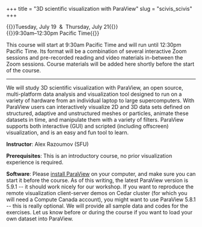+++
title = "3D scientific visualization with ParaView"
slug = "scivis_scivis"
+++

{{<cor>}}Tuesday, July 19 &nbsp;&&nbsp; Thursday, July 21{{</cor>}}\
{{<cgr>}}9:30am–12:30pm Pacific Time{{</cgr>}}

This course will start at 9:30am Pacific Time and will run until 12:30pm Pacific Time. Its format will be a combination of
several interactive Zoom sessions and pre-recorded reading and video materials in-between the Zoom sessions. Course
materials will be added here shortly before the start of the course.

<!-- Please download a [ZIP file](https://owncloud.westgrid.ca/index.php/s/yG9xbsYLbLymvdZ/download) with the slides (single -->
<!-- PDF combining all chapters), sample datasets and scripts. -->

---

We will study 3D scientific visualization with ParaView, an open source, multi-platform data analysis and visualization
tool designed to run on a variety of hardware from an individual laptop to large supercomputers. With ParaView users can
interactively visualize 2D and 3D data sets defined on structured, adaptive and unstructured meshes or particles,
animate these datasets in time, and manipulate them with a variety of filters. ParaView supports both interactive (GUI)
and scripted (including offscreen) visualization, and is an easy and fun tool to learn.

**Instructor**: Alex Razoumov (SFU)

**Prerequisites**: This is an introductory course, no prior visualization experience is required.

**Software**: Please [install ParaView](https://www.paraview.org/download) on your computer, and make sure you can start
it before the course. As of this writing, the latest ParaView version is 5.9.1 -- it should work nicely for our
workshop. If you want to reproduce the remote visualization client-server demos on Cedar cluster (for which you will
need a Compute Canada account), you might want to use ParaView 5.8.1 -- this is really optional. We will provide all
sample data and codes for the exercises. Let us know before or during the course if you want to load your own dataset
into ParaView.

<!-- {{<cor>}}Zoom{{</cor>}} {{<s>}} {{<cgr>}}9:00am-9:30am Pacific{{</cgr>}} \ -->
<!-- {{<linktitle url="../vis1" text="Morning opening session">}} -->

<!-- <\!-- {{<cbr>}}On your own{{</cbr>}} \ -\-> -->
<!-- <\!-- {{<nolinktitle>}}Introduction{{</nolinktitle>}} \ -\-> -->
<!-- <\!-- {{<nolinktitle>}}ParaView architecture and GUI{{</nolinktitle>}} \ -\-> -->
<!-- <\!-- {{<nolinktitle>}}Importing data into ParaView{{</nolinktitle>}} \ -\-> -->
<!-- <\!-- {{<nolinktitle>}}Working with ParaView filters{{</nolinktitle>}} -\-> -->

<!-- {{<cbr>}}On your own{{</cbr>}} \ -->
<!-- {{<linktitle url="../vis/vis-01-intro" text="Introduction (28 min)">}} \ -->
<!-- {{<linktitle url="../vis/vis-02-arch" text="ParaView architecture and GUI (11 min)">}} \ -->
<!-- {{<linktitle url="../vis/vis-03-import" text="Importing data into ParaView (29 min)">}} \ -->
<!-- {{<linktitle url="../vis/vis-04-filters" text="Working with ParaView filters (35 min)">}} -->

<!-- {{<cor>}}Zoom{{</cor>}} {{<s>}} {{<cgr>}}11:45am-1:30pm Pacific{{</cgr>}} \ -->
<!-- {{<linktitle url="../vis2" text="Mid-day session">}} -->

<!-- <\!-- {{<cbr>}}On your own{{</cbr>}} \ -\-> -->
<!-- <\!-- {{<nolinktitle>}}Exporting scenes{{</nolinktitle>}} \ -\-> -->
<!-- <\!-- {{<nolinktitle>}}Animation in ParaView{{</nolinktitle>}} \ -\-> -->
<!-- <\!-- {{<nolinktitle>}}Python scripting in ParaView{{</nolinktitle>}} \ -\-> -->
<!-- <\!-- {{<nolinktitle>}}Remote and distributed visualization{{</nolinktitle>}} \ -\-> -->
<!-- <\!-- {{<nolinktitle>}}Summary{{</nolinktitle>}} -\-> -->

<!-- {{<cbr>}}On your own{{</cbr>}} \ -->
<!-- {{<linktitle url="../vis/vis-05-export" text="Exporting scenes (5 min)">}} \ -->
<!-- {{<linktitle url="../vis/vis-06-animation" text="Animation in ParaView (14 min)">}} \ -->
<!-- {{<linktitle url="../vis/vis-07-scripting" text="Python scripting in ParaView (30 min)">}} \ -->
<!-- {{<linktitle url="../vis/vis-08-remote" text="Remote and distributed visualization (37 min)">}} \ -->
<!-- {{<linktitle url="../vis/vis-09-summary" text="Summary (4 min)">}} -->

<!-- {{<cor>}}Zoom{{</cor>}} {{<s>}} {{<cgr>}}3:00pm-5:00pm Pacific{{</cgr>}} \ -->
<!-- {{<nolinktitle>}}Cover challenges, do some exercises, and wrap up the course.{{</nolinktitle>}} -->
